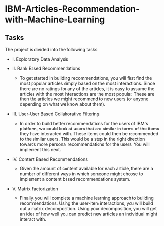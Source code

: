 # IBM-Articles-Recommendation-with-Machine-Learning

## Tasks
The project is divided into the following tasks:

- I. Exploratory Data Analysis

- II. Rank Based Recommendations

  - To get started in building recommendations, you will first find the most popular articles simply based on the most interactions. Since there are no ratings for any of the articles, it is easy to assume the articles with the most interactions are the most popular. These are then the articles we might recommend to new users (or anyone depending on what we know about them).

- III. User-User Based Collaborative Filtering

  - In order to build better recommendations for the users of IBM's platform, we could look at users that are similar in terms of the items they have interacted with. These items could then be recommended to the similar users. This would be a step in the right direction towards more personal recommendations for the users. You will implement this next.

- IV. Content Based Recommendations 

  - Given the amount of content available for each article, there are a number of different ways in which someone might choose to implement a content based recommendations system. 
  
- V. Matrix Factorization

  - Finally, you will complete a machine learning approach to building recommendations. Using the user-item interactions, you will build out a matrix decomposition. Using your decomposition, you will get an idea of how well you can predict new articles an individual might interact with. 
